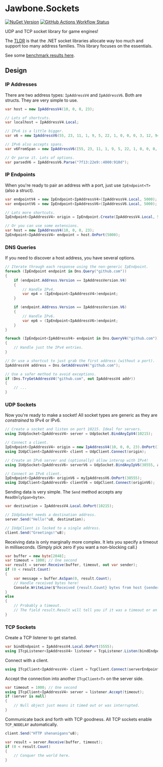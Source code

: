 # Jawbone.Sockets

[![NuGet Version](https://img.shields.io/nuget/v/Jawbone.Sockets)](https://www.nuget.org/packages/Jawbone.Sockets/) [![GitHub Actions Workflow Status](https://img.shields.io/github/actions/workflow/status/ObviousPiranha/Jawbone.Sockets/dotnet-desktop.yml)](https://github.com/ObviousPiranha/Jawbone.Sockets/actions)


UDP and TCP socket library for game engines!

The [TLDR](rant.md) is that the .NET socket libraries allocate way too much and support too many address families. This library focuses on the essentials.

See some [benchmark results here](benchmarks.md).

## Design

### IP Addresses

There are two address types: `IpAddressV4` and `IpAddressV6`. Both are structs. They are very simple to use.

```csharp
var host = new IpAddressV4(10, 0, 0, 23);

// Lots of shortcuts.
var localhost = IpAddressV4.Local;

// IPv6 is a little bigger.
var v6 = new IpAddressV6(55, 23, 11, 1, 9, 5, 22, 1, 0, 0, 0, 3, 12, 94, 201, 7);

// IPv6 also accepts spans.
var v6FromSpan = new IpAddressV6([55, 23, 11, 1, 9, 5, 22, 1, 0, 0, 0, 3, 12, 94, 201, 7]);

// Or parse it. Lots of options.
var parsedV6 = IpAddressV6.Parse("7f13:22e9::4000:910d");
```

### IP Endpoints

When you're ready to pair an address with a port, just use `IpEndpoint<T>` (also a struct).

```csharp
var endpointV4 = new IpEndpoint<IpAddressV4>(IpAddressV4.Local, 5000);
var endpointV6 = new IpEndpoint<IpAddressV6>(IpAddressV6.Local, 5000);

// Lots more shortcuts.
IpEndpoint<IpAddressV4> origin = IpEndpoint.Create(IpAddressV4.Local, 5000);

// Or you can use some extensions.
var host = new IpAddressV4(10, 0, 0, 23);
IpEndpoint<IpAddressV4> endpoint = host.OnPort(5000);
```

### DNS Queries

If you need to discover a host address, you have several options.

```csharp
// Iterate through each response using the non-generic IpEndpoint.
foreach (IpEndpoint endpoint in Dns.Query("github.com"))
{
    if (endpoint.Address.Version == IpAddressVersion.V4)
    {
        // Handle IPv4.
        var ep4 = (IpEndpoint<IpAddressV4>)endpoint;
    }

    if (endpoint.Address.Version == IpAddressVersion.V6)
    {
        // Handle IPv6.
        var ep6 = (IpEndpoint<IpAddressV6>)endpoint;
    }
}

foreach (IpEndpoint<IpAddressV4> endpoint in Dns.QueryV4("github.com"))
{
    // Handle just the IPv4 entries.
}

// Or use a shortcut to just grab the first address (without a port).
IpAddressV4 address = Dns.GetAddressV4("github.com");

// Use a safer method to avoid exceptions.
if (Dns.TryGetAddressV4("github.com", out IpAddressV4 addr))
{
    // ...
}
```

### UDP Sockets

Now you're ready to make a socket! All socket types are generic as they are _constrained_ to IPv4 or IPv6.

```csharp
// Create a socket and listen on port 10215. Ideal for servers.
using IUdpSocket<IpAddressV4> server = UdpSocket.BindAnyIpV4(10215);

// Connect a client.
IpEndpoint<IpAddressV4> origin = new IpAddressV4(10, 0, 0, 23).OnPort(10215);
using IUdpClient<IpAddressV4> client = UdpClient.Connect(origin);

// Create an IPv6 server and (optionally) allow interop with IPv4!
using IUdpSocket<IpAddressV6> serverV6 = UdpSocket.BindAnyIpV6(38555, allowV4: true);

// Connect an IPv6 client.
IpEndpoint<IpAddressV6> originV6 = myIpAddressV6.OnPort(38555);
using IUdpClient<IpAddressV6> clientV6 = UdpClient.Connect(originV6);
```

Sending data is very simple. The `Send` method accepts any `ReadOnlySpan<byte>`.

```csharp
var destination = IpAddressV4.Local.OnPort(10215);

// IUdpSocket needs a destination address.
server.Send("Hello!"u8, destination);

// IUdpClient is locked to a single address.
client.Send("Greetings!"u8);
```

Receiving data is only marginally more complex. It lets you specify a timeout in milliseconds. (Simply pick zero if you want a non-blocking call.)

```csharp
var buffer = new byte[2048];
var timeout = 1000; // One second
var result = server.Receive(buffer, timeout, out var sender);
if (0 < result.Count)
{
    var message = buffer.AsSpan(0, result.Count);
    // Handle received bytes here!
    Console.WriteLine($"Received {result.Count} bytes from host {sender}.");
}
else
{
    // Probably a timeout.
    // The field result.Result will tell you if it was a timeout or an interrupt.
}
```

### TCP Sockets

Create a TCP listener to get started.

```csharp
var bindEndpoint = IpAddressV4.Local.OnPort(5555);
using ITcpListener<IpAddressV4> listener = TcpListener.Listen(bindEndpoint, 4); // Backlog of 4 pending connections.
```

Connect with a client.

```csharp
using ITcpClient<IpAddressV4> client = TcpClient.Connect(serverEndpoint);
```

Accept the connection into another `ITcpClient<T>` on the server side.

```csharp
var timeout = 1000; // One second
using ITcpClient<IpAddressV4> server = listener.Accept(timeout);
if (server is null)
{
    // Null object just means it timed out or was interrupted.
}
```

Communicate back and forth with TCP goodness. All TCP sockets enable `TCP_NODELAY` automatically.

```csharp
client.Send("HTTP shenanigans"u8);

var result = server.Receive(buffer, timeout);
if (0 < result.Count)
{
    // Conquer the world here.
}
```
